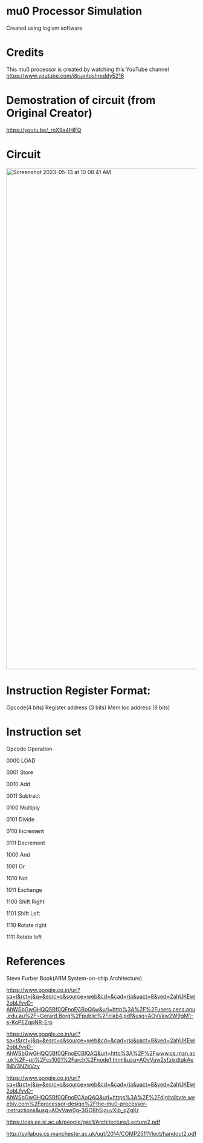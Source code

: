 # mu0 Processor Simulation 
Created using logism software
# Credits 
This mu0 processor is created by watching this YouTube channel
https://www.youtube.com/@santoshreddy5216
# Demostration of circuit (from Original Creator)
https://youtu.be/_roX9a4HiFQ 
# Circuit
<img width="1322" alt="Screenshot 2023-05-13 at 10 08 41 AM" src="https://github.com/sai14karthik/mu0/assets/110590614/2551c456-3c06-4a2a-8702-76ac18cad68e">


# Instruction Register Format:
Opcode(4 bits)     Register address (3 bits)     Mem loc address (9 bits)

# Instruction set

Opcode  Operation 

0000         LOAD

0001         Store   

0010         Add      

0011         Subtract

0100         Multiply 

0101         Divide  

0110         Increment   

0111         Decrement 

1000         And   

1001         Or     

1010         Not    

1011         Exchange    

1100         Shift Right  

1101         Shift Left     

1110         Rotate right     

1111         Rotate left

# References 

Steve Furber Book(ARM System-on-chip Architecture)

https://www.google.co.in/url?sa=t&rct=j&q=&esrc=s&source=web&cd=&cad=rja&uact=8&ved=2ahUKEwj2obLfvvD-AhWSbGwGHQQ5Bf0QFnoECBoQAw&url=http%3A%2F%2Fusers.cecs.anu.edu.au%2F~Gerard.Borg%2Fpublic%2Fclab4.pdf&usg=AOvVaw2W9gM1-s-KoPEZqpNR-Ero

https://www.google.co.in/url?sa=t&rct=j&q=&esrc=s&source=web&cd=&cad=rja&uact=8&ved=2ahUKEwj2obLfvvD-AhWSbGwGHQQ5Bf0QFnoECBIQAQ&url=http%3A%2F%2Fwww.cs.man.ac.uk%2F~pjj%2Fcs1001%2Farch%2Fnode1.html&usg=AOvVaw2yfzjxdtgkAeR4V3N2bVzy


https://www.google.co.in/url?sa=t&rct=j&q=&esrc=s&source=web&cd=&cad=rja&uact=8&ved=2ahUKEwj2obLfvvD-AhWSbGwGHQQ5Bf0QFnoECAoQAQ&url=https%3A%2F%2Fdigitalbyte.weebly.com%2Fprocessor-design%2Fthe-mu0-processor-instructions&usg=AOvVaw0g-3GO8h5iguvXib_qZgKr

https://cas.ee.ic.ac.uk/people/gac1/Architecture/Lecture2.pdf

http://syllabus.cs.manchester.ac.uk/ugt/2014/COMP25111/lect/handout2.pdf
